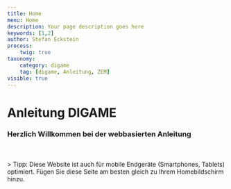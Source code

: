 ```yaml
---
title: Home
menu: Home
description: Your page description goes here
keywords: [1,2]
author: Stefan Eckstein
process:
	twig: true
taxonomy:
    category: digame
    tag: [digame, Anleitung, ZEM]
visible: true
---
```


# Anleitung DIGAME
### Herzlich Willkommen bei der webbasierten Anleitung
<br>
<br>
> Tipp: Diese Website ist auch für mobile Endgeräte (Smartphones, Tablets) optimiert. Fügen Sie diese Seite am besten gleich zu Ihrem Homebildschirm hinzu.
